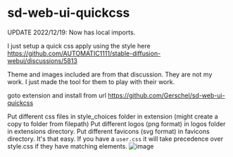 # sd-web-ui-quickcss

UPDATE 2022/12/19: Now has local imports.

I just setup a quick css apply using the style here https://github.com/AUTOMATIC1111/stable-diffusion-webui/discussions/5813

Theme and images included are from that discussion. They are not my work. I just made the tool for them to play with their work.

goto extension and install from url
https://github.com/Gerschel/sd-web-ui-quickcss

Put different css files in style_choices folder in extension (might create a copy to folder from filepath)
Put different logos (png format) in logos folder in extensions directory.
Put different favicons (svg format) in favicons directory.
It's that easy.
If you have a `user.css` it will take precedence over style.css if they have matching elements.
![image](https://user-images.githubusercontent.com/9631031/208538335-d1da51c8-33d5-4f28-b2e6-0083f0a7005d.png)
